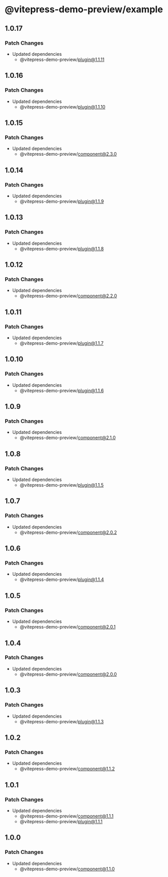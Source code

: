 # @vitepress-demo-preview/example

## 1.0.17

### Patch Changes

- Updated dependencies
  - @vitepress-demo-preview/plugin@1.1.11

## 1.0.16

### Patch Changes

- Updated dependencies
  - @vitepress-demo-preview/plugin@1.1.10

## 1.0.15

### Patch Changes

- Updated dependencies
  - @vitepress-demo-preview/component@2.3.0

## 1.0.14

### Patch Changes

- Updated dependencies
  - @vitepress-demo-preview/plugin@1.1.9

## 1.0.13

### Patch Changes

- Updated dependencies
  - @vitepress-demo-preview/plugin@1.1.8

## 1.0.12

### Patch Changes

- Updated dependencies
  - @vitepress-demo-preview/component@2.2.0

## 1.0.11

### Patch Changes

- Updated dependencies
  - @vitepress-demo-preview/plugin@1.1.7

## 1.0.10

### Patch Changes

- Updated dependencies
  - @vitepress-demo-preview/plugin@1.1.6

## 1.0.9

### Patch Changes

- Updated dependencies
  - @vitepress-demo-preview/component@2.1.0

## 1.0.8

### Patch Changes

- Updated dependencies
  - @vitepress-demo-preview/plugin@1.1.5

## 1.0.7

### Patch Changes

- Updated dependencies
  - @vitepress-demo-preview/component@2.0.2

## 1.0.6

### Patch Changes

- Updated dependencies
  - @vitepress-demo-preview/plugin@1.1.4

## 1.0.5

### Patch Changes

- Updated dependencies
  - @vitepress-demo-preview/component@2.0.1

## 1.0.4

### Patch Changes

- Updated dependencies
  - @vitepress-demo-preview/component@2.0.0

## 1.0.3

### Patch Changes

- Updated dependencies
  - @vitepress-demo-preview/plugin@1.1.3

## 1.0.2

### Patch Changes

- Updated dependencies
  - @vitepress-demo-preview/component@1.1.2

## 1.0.1

### Patch Changes

- Updated dependencies
  - @vitepress-demo-preview/component@1.1.1
  - @vitepress-demo-preview/plugin@1.1.1

## 1.0.0

### Patch Changes

- Updated dependencies
  - @vitepress-demo-preview/component@1.1.0
